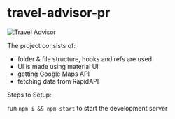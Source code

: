 # travel-advisor-pr

![Travel Advisor](https://i.ibb.co/qph2cZn/image.pngg)


The project consists of:

- folder & file structure, hooks and refs are used
- UI is made using material UI
- getting Google Maps API
- fetching data from RapidAPI


Steps to Setup:

run ```npm i && npm start``` to start the development server
